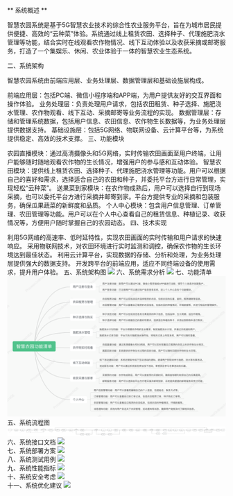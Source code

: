 ** 系统概述 **

智慧农园系统是基于5G智慧农业技术的综合性农业服务平台，旨在为城市居民提供便捷、高效的“云种菜”体验。系统通过线上租赁农田、选择种子、代理施肥浇水管理等功能，结合实时在线观看农作物情况、线下互动体验以及收获采摘或邮寄服务，打造了一个集娱乐、休闲、农业体验于一体的智慧农业生态系统。

二、系统架构

智慧农园系统由前端应用层、业务处理层、数据管理层和基础设施层构成。

前端应用层：包括PC端、微信小程序端和APP端，为用户提供友好的交互界面和操作体验。
业务处理层：负责处理用户请求，包括农田租赁、种子选择、施肥浇水管理、农作物观看、线下互动、采摘邮寄等业务流程的实现。
数据管理层：存储和管理系统数据，包括用户信息、农田信息、农作物生长数据等，为业务处理层提供数据支持。
基础设施层：包括5G网络、物联网设备、云计算平台等，为系统提供稳定、高效的技术支撑。
三、功能模块

农园直播模块：通过高清摄像头和5G网络，实时传输农田画面至用户终端，让用户能够随时随地观看农作物的生长情况，增强用户的参与感和互动体验。
智慧农田模块：提供线上租赁农田、选择种子、代理施肥浇水管理等功能。用户可以根据自己的喜好和需求，选择适合自己的农田和种子，并委托平台方进行日常管理，实现轻松“云种菜”。
送果菜到家模块：在农作物成熟后，用户可以选择自行到现场采摘，也可以委托平台方进行采摘并邮寄到家。平台方提供专业的采摘和包装服务，确保瓜果蔬菜的新鲜度和品质。
个人中心模块：包含用户信息管理、订单管理、农田管理等功能。用户可以在个人中心查看自己的租赁信息、种植记录、收获情况等，方便用户随时掌握自己的农园动态。
四、技术实现

利用5G网络的高速率、低时延特性，实现农田画面的实时传输和用户请求的快速响应。
采用物联网技术，对农田环境进行实时监测和调控，确保农作物的生长环境达到最佳状态。
利用云计算平台，实现数据的存储、分析和处理，为业务处理层提供强大的数据支持。
开发跨平台的前端应用，适应不同终端设备的使用需求，提升用户体验。
五、系统架构图
![](https://img.shields.io/badge/系统架构图-点击查看-blue)
六、系统需求分析
![](https://img.shields.io/badge/系统需求分析-点击查看-blue)
七、功能清单
![](doc/images/智慧农园功能清单.png)
五、系统流程图
![](doc/images/智慧农园业务主流程.png)  
六、系统接口文档
![](https://img.shields.io/badge/系统接口文档-点击查看-blue)  
七、系统部署方案
![](https://img.shields.io/badge/系统部署方案-点击查看-blue)  
八、系统测试用例
![](https://img.shields.io/badge/系统测试用例-点击查看-blue)  
九、系统性能指标
![](https://img.shields.io/badge/系统性能指标-点击查看-blue)  
十、系统安全考虑
![](https://img.shields.io/badge/系统安全考虑-点击查看-blue)  
十一、系统优化建议
![](https://img.shields.io/badge/系统优化建议-点击查看-blue)  

